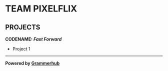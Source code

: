 # TEAM PIXELFLIX

## PROJECTS

**CODENAME: _Fast Forward_**
- Project 1



______________________________
**Powered by [Grammerhub](http://discord.grammerhub.org)**

